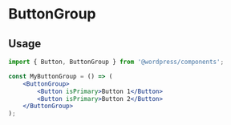 # ButtonGroup

## Usage

```jsx
import { Button, ButtonGroup } from '@wordpress/components';

const MyButtonGroup = () => (
	<ButtonGroup>
		<Button isPrimary>Button 1</Button>
		<Button isPrimary>Button 2</Button>
	</ButtonGroup>
);
```
